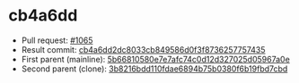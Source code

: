 # cb4a6dd
- Pull request: [#1065](https://github.com/MarlinFirmware/Marlin/pull/1065)
- Result commit: [cb4a6dd2dc8033cb849586d0f3f8736257757435](https://github.com/MarlinFirmware/Marlin/commit/cb4a6dd2dc8033cb849586d0f3f8736257757435)
- First parent (mainline): [5b66810580e7e7afc74c0d12d327025d05967a0e](https://github.com/MarlinFirmware/Marlin/commit/5b66810580e7e7afc74c0d12d327025d05967a0e)
- Second parent (clone): [3b8216bdd110fdae6894b75b0380f6b19fbd7cbd](https://github.com/MarlinFirmware/Marlin/commit/3b8216bdd110fdae6894b75b0380f6b19fbd7cbd)

